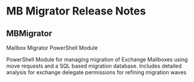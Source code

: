 # MB Migrator Release Notes

## MBMigrator

Mailbox Migrator PowerShell Module

PowerShell Module for managing migration of Exchange Mailboxes using move requests and a SQL based migration database.  Includes detailed analysis for exchange delegate permissions for refining migration waves
